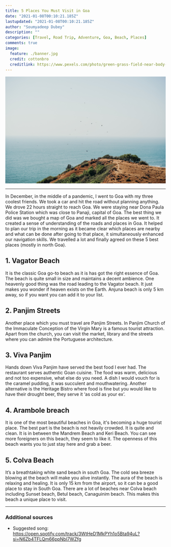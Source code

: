 ```yaml
---
title: 5 Places You Must Visit in Goa
date: "2021-01-08T00:10:21.185Z"
lastupdated: "2021-01-08T00:10:21.185Z"
author: "Soumyadeep Dubey"
description: ""
categories: [Travel, Road Trip, Adventure, Goa, Beach, Places]
comments: true
image:
  feature: ./banner.jpg
  credit: cottonbro
  creditlink: https://www.pexels.com/photo/green-grass-field-near-body-of-water-4428276/
---
```


![Banner](./banner.jpg)

---

In December, in the middle of a pandemic, I went to Goa with my three coolest friends. We took a car and hit the road without planning anything. We drove 22 hours straight to reach Goa. We were staying near Dona Paula Police Station which was close to Panaji, capital of Goa. The best thing we did was we bought a map of Goa and marked all the places we went to. It created a sense of understanding of the roads and places in Goa. It helped to plan our trip in the morning as it became clear which places are nearby and what can be done after going to that place, it simultaneously enhanced our navigation skills. We travelled a lot and finally agreed on these 5 best places (mostly in north Goa).

## 1. Vagator Beach
It is the classic Goa go-to beach as it is has got the right essence of Goa. The beach is quite small in size and maintains a decent ambience. One heavenly good thing was the road leading to the Vagator beach. It just makes you wonder if heaven exists on the Earth. Anjuna beach is only 5 km away, so if you want you can add it to your list.

## 2. Panjim Streets
Another place which you must travel are Panjim Streets. In Panjim Church of the Immaculate Conception of the Virgin Mary is a famous tourist attraction. Apart from the church, you can visit the market, library and the streets where you can admire the Portuguese architecture. 

## 3. Viva Panjim
Hands down Viva Panjim have served the best food I ever had. The restaurant serves authentic Goan cuisine. The food was warm, delicious and not too expensive, what else do you need. A dish I would vouch for is the caramel pudding, it was succulent and mouthwatering. Another alternative is the Heritage Bistro where food is fine but you would like to have their drought beer, they serve it ‘as cold as your ex’.

## 4. Arambole breach
It is one of the most beautiful beaches in Goa, it's becoming a huge tourist place. The best part is the beach is not heavily crowded. It is quite and clean. It is in between the Mandrem Beach and Keri Beach. You can see more foreigners on this beach, they seem to like it. The openness of this beach wants you to just stay here and grab a beer. 

## 5. Colva Beach
It’s a breathtaking white sand beach in south Goa. The cold sea breeze blowing at the beach will make you alive instantly. The aura of the beach is relaxing and healing. It is only 15 km from the airport, so it can be a good place to stay in South Goa. There are a lot of beaches near Colva beach including Sunset beach, Betul beach, Canaguinim beach. This makes this beach a unique place to visit.

---
### Additional sources

- Suggested song: https://open.spotify.com/track/3WtHeD1MkPYh1o5Bta94uL?si=N6Zb4TFLQm66ppNbI7WZfg